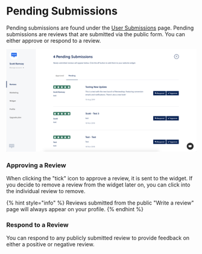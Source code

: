 # Pending Submissions

Pending submissions are found under the [User Submissions](https://reviewdrop.io/reviews/submissions) page. Pending submissions are reviews that are submitted via the public form. You can either approve or respond to a review.

![](../.gitbook/assets/screenshot-2019-08-11-at-09.34.14.png)

### Approving a Review

When clicking the "tick" icon to approve a review, it is sent to the widget. If you decide to remove a review from the widget later on, you can click into the individual review to remove.

{% hint style="info" %}
Reviews submitted from the public "Write a review" page will always appear on your profile.
{% endhint %}

### Respond to a Review

You can respond to any publicly submitted review to provide feedback on either a positive or  negative review.

